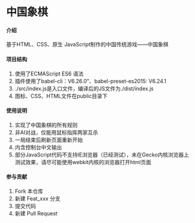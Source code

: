 # 中国象棋

#### 介绍

基于HTML、CSS、原生 JavaScript制作的中国传统游戏——中国象棋

#### 项目结构

1.  使用了ECMAScript ES6 语法 
2.  插件使用了babel-cli：V6.26.0"、babel-preset-es2015: V6.24.1
3.  ./src/index.js是入口文件，编译后的JS文件为./dist/index.js
4.  图标、CSS、HTML文件在public目录下

#### 使用说明

1.  实现了中国象棋的所有规则
2.  非AI对战，仅能用鼠标指挥两家互杀
3.  一局结束后刷新页面重新开始
4.  内含控制台中文输出
5.  部分JavaScript代码不支持IE浏览器（已经测试），未在Gecko内核浏览器上测试效果，请尽可能使用webkit内核的浏览器打开html页面

#### 参与贡献

1.  Fork 本仓库
2.  新建 Feat_xxx 分支
3.  提交代码
4.  新建 Pull Request